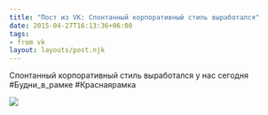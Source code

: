 ```yaml
---
title: "Пост из VK: Спонтанный корпоративный стиль выработался"
date: 2015-04-27T16:13:36+06:00
tags:
- from vk
layout: layouts/post.njk
---
```

Спонтанный корпоративный стиль выработался у нас сегодня
#Будни_в_рамке #Краснаярамка

![](https://sun9-30.userapi.com/c624018/v624018095/2a012/F78_jir2rDc.jpg)